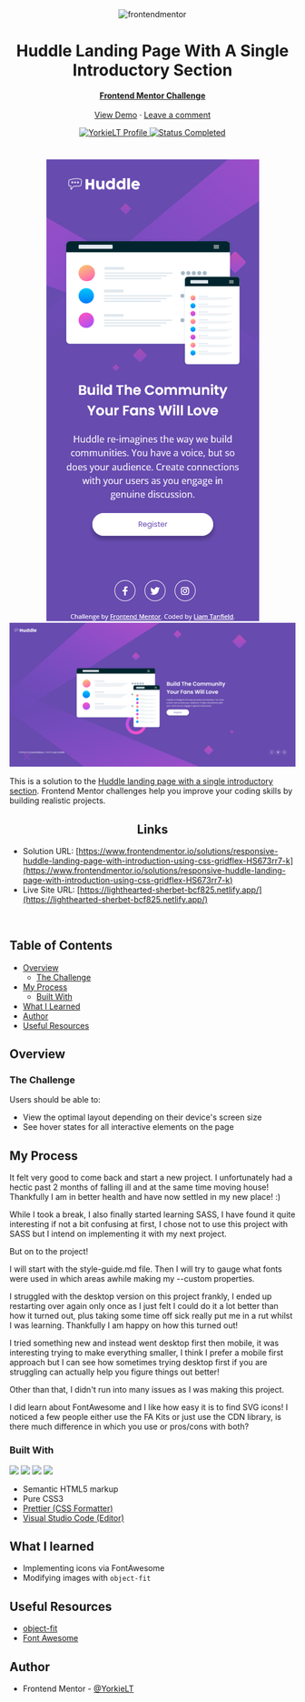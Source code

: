 <div id="top"></div>

<div align="center">

  <img src="https://www.frontendmentor.io/static/images/logo-mobile.svg" alt="frontendmentor" width="80">

  <h1 align="center">Huddle Landing Page With A Single Introductory Section</h1>
  <p align="center">
    <a href=https://www.frontendmentor.io/challenges/huddle-landing-page-with-a-single-introductory-section-B_2Wvxgi0><strong>Frontend Mentor Challenge</strong></a>
    <br />
    <br />
    <a href="https://lighthearted-sherbet-bcf825.netlify.app/">View Demo</a>
    ·
    <a href="https://www.frontendmentor.io/solutions/responsive-huddle-landing-page-with-introduction-using-css-gridflex-HS673rr7-k" target="_blank">Leave a comment</a>
  </p>
</div>

<!-- Badges -->
<div align="center">
  <!-- Profile -->
  <a href="https://www.frontendmentor.io/profile/YorkieLT">
    <img src="https://img.shields.io/badge/PROFILE-LIAM_|_YORKIELT-ffcc99?style=for-the-badge&logo=frontendmentorhttps://www.frontendmentor.io/profile/YorkieLT" alt="YorkieLT Profile">
  </a>
  <!-- Status -->
    <a href="#">
    <img src="https://img.shields.io/badge/Status-Completed-brightgreen?style=for-the-badge" alt="Status Completed">
  </a>

</div>

#

<div align="center">

![](mobile.png)
![](desktop.png)

</div>

This is a solution to the [Huddle landing page with a single introductory section](https://www.frontendmentor.io/challenges/huddle-landing-page-with-a-single-introductory-section-B_2Wvxgi0). Frontend Mentor challenges help you improve your coding skills by building realistic projects.

<h2 align="center">Links</h2>

- Solution URL: [https://www.frontendmentor.io/solutions/responsive-huddle-landing-page-with-introduction-using-css-gridflex-HS673rr7-k](https://www.frontendmentor.io/solutions/responsive-huddle-landing-page-with-introduction-using-css-gridflex-HS673rr7-k)
- Live Site URL: [https://lighthearted-sherbet-bcf825.netlify.app/](https://lighthearted-sherbet-bcf825.netlify.app/)

<br>

## Table of Contents

- [Overview](#overview)
  - [The Challenge](#the-challenge)
- [My Process](#my-process)
  - [Built With](#built-with)
- [What I Learned](#what-i-learned)
- [Author](#author)
- [Useful Resources](#useful-resources)

## Overview

### The Challenge

Users should be able to:

- View the optimal layout depending on their device's screen size
- See hover states for all interactive elements on the page

## My Process

It felt very good to come back and start a new project. I unfortunately had a hectic past 2 months of falling ill and at the same time moving house! Thankfully I am in better health and have now settled in my new place! :)

While I took a break, I also finally started learning SASS, I have found it quite interesting if not a bit confusing at first, I chose not to use this project with SASS but I intend on implementing it with my next project.

But on to the project!

I will start with the style-guide.md file. Then I will try to gauge what fonts were used in which areas awhile making my --custom properties.

I struggled with the desktop version on this project frankly, I ended up restarting over again only once as I just felt I could do it a lot better than how it turned out, plus taking some time off sick really put me in a rut whilst I was learning. Thankfully I am happy on how this turned out!

I tried something new and instead went desktop first then mobile, it was interesting trying to make everything smaller, I think I prefer a mobile first approach but I can see how sometimes trying desktop first if you are struggling can actually help you figure things out better!

Other than that, I didn't run into many issues as I was making this project.

I did learn about FontAwesome and I like how easy it is to find SVG icons! I noticed a few people either use the FA Kits or just use the CDN library, is there much difference in which you use or pros/cons with both?

### Built With

<!-- Badges -->

![](https://img.shields.io/badge/HTML5-E34F26?style=for-the-badge&logo=html5&logoColor=white)
![](https://img.shields.io/badge/CSS3-1572B6?style=for-the-badge&logo=css3&logoColor=white)
![](https://img.shields.io/badge/Prettier-F7B93E?style=for-the-badge&logo=Prettier&logoColor=white)
![](https://img.shields.io/badge/VS_Code-007ACC?style=for-the-badge&logo=visual-studio-code)

- Semantic HTML5 markup
- Pure CSS3
- [Prettier (CSS Formatter)](https://prettier.io/)
- [Visual Studio Code (Editor)](https://code.visualstudio.com/)

## What I learned

- Implementing icons via FontAwesome
- Modifying images with `object-fit`

## Useful Resources

- [object-fit](https://developer.mozilla.org/en-US/docs/Web/CSS/object-fit)
- [Font Awesome](https://fontawesome.com/)

## Author

- Frontend Mentor - [@YorkieLT](https://www.frontendmentor.io/profile/YorkieLT)
